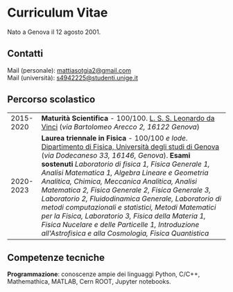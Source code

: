 # Curriculum Vitae

Nato a Genova il 12 agosto 2001.

## Contatti

Mail (personale): [mattiasotgia2@gmail.com](mailto:mattiasotgia2@gmail.com)\
Mail (università): [s4942225@studenti.unige.it](mailto:s4942225@studenti.unige.it)


## Percorso scolastico

|  |  | 
| - | - |
| 2015-2020 | **Maturità Scientifica** - 100/100. [L. S. S. Leonardo da Vinci](https://www.liceoleodavincige.edu.it/) (_via Bartolomeo Arecco 2, 16122 Genova_)  | 
| 2020-2023 | **Laurea triennale in Fisica** - 100/100 _e lode_. [Dipartimento di Fisica, Università degli studi di Genova](https://www.difi.unige.it/en) (_via Dodecaneso 33, 16146, Genova_).  __Esami sostenuti__ _Laboratorio di fisica 1, Fisica Generale 1, Analisi Matematica 1, Algebra Lineare e Geometria Analitica, Chimica, Meccanica Analitica, Analisi Matematica 2, Fisica Generale 2, Fisica Generale 3, Laboratorio 2, Fluidodinamica Generale, Laboratorio di metodi computazionali e statistici, Metodi Matematici per la Fisica, Laboratorio 3, Fisica della Materia 1, Fisica Nucelare e delle Particelle 1, Introduzione all'Astrofisica e alla Cosmologia, Fisica Quantistica_ |

## Competenze tecniche

**Programmazione**: conoscenze ampie dei linguaggi Python, C/C++, Mathemathica, MATLAB, Cern ROOT, Jupyter notebooks.



